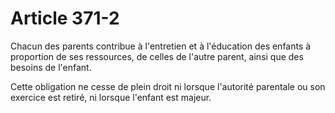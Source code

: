 # Article 371-2

Chacun des parents contribue à l'entretien et à l'éducation des enfants à proportion de ses ressources, de celles de l'autre parent, ainsi que des besoins de l'enfant.

Cette obligation ne cesse de plein droit ni lorsque l'autorité parentale ou son exercice est retiré, ni lorsque l'enfant est majeur.
